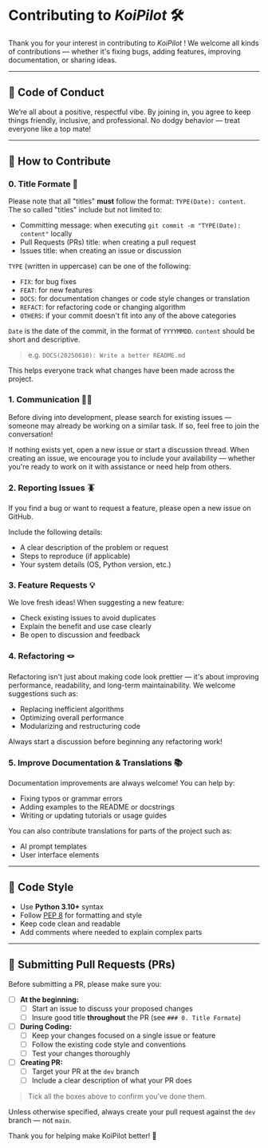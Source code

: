 # Contributing to *KoiPilot* 🛠️

Thank you for your interest in contributing to *KoiPilot* ! We welcome all kinds of contributions — whether it's fixing bugs, adding features, improving documentation, or sharing ideas.

---

## 📝 Code of Conduct

We’re all about a positive, respectful vibe. By joining in, you agree to keep things friendly, inclusive, and professional. No dodgy behavior — treat everyone like a top mate!

---

## 🤔 How to Contribute

### 0. Title Formate 🚂

Please note that all "titles" **must** follow the format: `TYPE(Date): content`. The so called "titles" include but not limited to:
- Committing message: when executing `git commit -m "TYPE(Date): content"` locally
- Pull Requests (PRs) title: when creating a pull request
- Issues title: when creating an issue or discussion

`TYPE` (written in uppercase) can be one of the following:
- `FIX`: for bug fixes
- `FEAT`: for new features
- `DOCS`: for documentation changes or code style changes or translation
- `REFACT`: for refactoring code or changing algorithm
- `OTHERS`: if your commit doesn't fit into any of the above categories

`Date` is the date of the commit, in the format of `YYYYMMDD`. `content` should be short and descriptive.

> e.g. `DOCS(20250610): Write a better README.md`

This helps everyone track what changes have been made across the project.

### 1. Communication 🙋‍♂️

Before diving into development, please search for existing issues — someone may already be working on a similar task. If so, feel free to join the conversation!

If nothing exists yet, open a new issue or start a discussion thread. When creating an issue, we encourage you to include your availability — whether you're ready to work on it with assistance or need help from others.

### 2. Reporting Issues 🪳

If you find a bug or want to request a feature, please open a new issue on GitHub.  

Include the following details:

- A clear description of the problem or request  
- Steps to reproduce (if applicable)  
- Your system details (OS, Python version, etc.)

### 3. Feature Requests 💡

We love fresh ideas! When suggesting a new feature:

- Check existing issues to avoid duplicates  
- Explain the benefit and use case clearly  
- Be open to discussion and feedback

### 4. Refactoring 🪢

Refactoring isn't just about making code look prettier — it's about improving performance, readability, and long-term maintainability. We welcome suggestions such as:

- Replacing inefficient algorithms
- Optimizing overall performance
- Modularizing and restructuring code

Always start a discussion before beginning any refactoring work!

### 5. Improve Documentation & Translations 📚

Documentation improvements are always welcome! You can help by:

- Fixing typos or grammar errors  
- Adding examples to the README or docstrings  
- Writing or updating tutorials or usage guides  

You can also contribute translations for parts of the project such as:

- AI prompt templates  
- User interface elements  

---

## 📝 Code Style

- Use **Python 3.10+** syntax  
- Follow [PEP 8](https://www.python.org/dev/peps/pep-0008/) for formatting and style  
- Keep code clean and readable  
- Add comments where needed to explain complex parts  

---

## 🚀 Submitting Pull Requests (PRs)

Before submitting a PR, please make sure you:

* [ ] **At the beginning:**
  * [ ] Start an issue to discuss your proposed changes
  * [ ] Insure good title **throughout** the PR (see `### 0. Title Formate`)
* [ ] **During Coding:**
  * [ ] Keep your changes focused on a single issue or feature
  * [ ] Follow the existing code style and conventions  
  * [ ] Test your changes thoroughly
* [ ] **Creating PR:**
  * [ ] Target your PR at the `dev` branch
  * [ ] Include a clear description of what your PR does  

> Tick all the boxes above to confirm you've done them.

Unless otherwise specified, always create your pull request against the `dev` branch — not `main`.

Thank you for helping make KoiPilot better! 🎉
